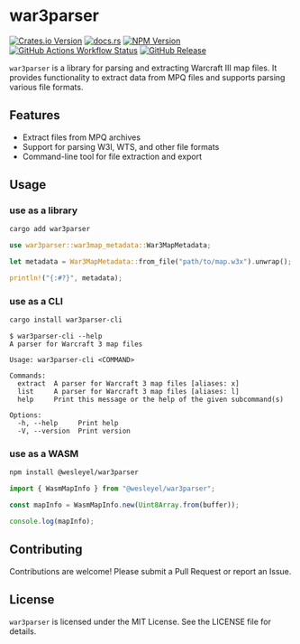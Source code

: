# war3parser

[![Crates.io Version](https://img.shields.io/crates/v/war3parser)](https://crates.io/crates/war3parser)
[![docs.rs](https://img.shields.io/docsrs/war3parser)](https://docs.rs/war3parser)
[![NPM Version](https://img.shields.io/npm/v/%40wesleyel%2Fwar3parser)](https://www.npmjs.com/package/@wesleyel/war3parser)
[![GitHub Actions Workflow Status](https://img.shields.io/github/actions/workflow/status/wesleyel/war3parser/build.yml)](https://github.com/wesleyel/war3parser/actions/workflows/build.yml)
[![GitHub Release](https://img.shields.io/github/v/release/wesleyel/war3parser)](https://github.com/wesleyel/war3parser/releases)

`war3parser` is a library for parsing and extracting Warcraft III map files. It provides functionality to extract data from MPQ files and supports parsing various file formats.

## Features

- Extract files from MPQ archives
- Support for parsing W3I, WTS, and other file formats
- Command-line tool for file extraction and export

## Usage

### use as a library

```bash
cargo add war3parser
```

```rust
use war3parser::war3map_metadata::War3MapMetadata;

let metadata = War3MapMetadata::from_file("path/to/map.w3x").unwrap();

println!("{:#?}", metadata);
```

### use as a CLI

```bash
cargo install war3parser-cli
```

```plaintext
$ war3parser-cli --help
A parser for Warcraft 3 map files

Usage: war3parser-cli <COMMAND>

Commands:
  extract  A parser for Warcraft 3 map files [aliases: x]
  list     A parser for Warcraft 3 map files [aliases: l]
  help     Print this message or the help of the given subcommand(s)

Options:
  -h, --help     Print help
  -V, --version  Print version
```

### use as a WASM

```bash
npm install @wesleyel/war3parser
```

```javascript
import { WasmMapInfo } from "@wesleyel/war3parser";

const mapInfo = WasmMapInfo.new(Uint8Array.from(buffer));

console.log(mapInfo);
```

## Contributing

Contributions are welcome! Please submit a Pull Request or report an Issue.

## License

`war3parser` is licensed under the MIT License. See the LICENSE file for details.
